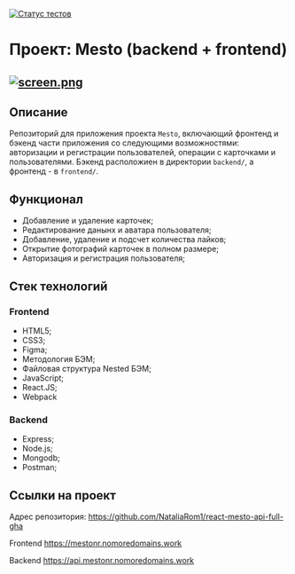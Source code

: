 [![Статус тестов](../../actions/workflows/tests.yml/badge.svg)](../../actions/workflows/tests.yml)

# Проект: Mesto (backend + frontend)


## [![screen.png](https://i.postimg.cc/bJPSzX1T/screen.png)](https://github.com/NataliaRom1//react-mesto-api-full-gha)


## **Описание**
Репозиторий для приложения проекта `Mesto`, включающий фронтенд и бэкенд части приложения со следующими возможностями: авторизации и регистрации пользователей, операции с карточками и пользователями. Бэкенд расположиен в директории `backend/`, а фронтенд - в `frontend/`. 


## **Функционал**

- Добавление и удаление карточек;
- Редактирование данынх и аватара пользователя;
- Добавление, удаление и подсчет количества лайков;
- Открытие фотографий карточек в полном размере;
- Авторизация и регистрация пользователя;

## **Стек технологий**

### Frontend

- HTML5;
- CSS3;
- Figma;
- Методология БЭМ;
- Файловая структура Nested БЭМ;
- JavaScript;
- React.JS;
- Webpack

### Backend

- Express;
- Node.js;
- Mongodb;
- Postman;

## Ссылки на проект

Адрес репозитория: https://github.com/NataliaRom1/react-mesto-api-full-gha

Frontend https://mestonr.nomoredomains.work

Backend https://api.mestonr.nomoredomains.work
